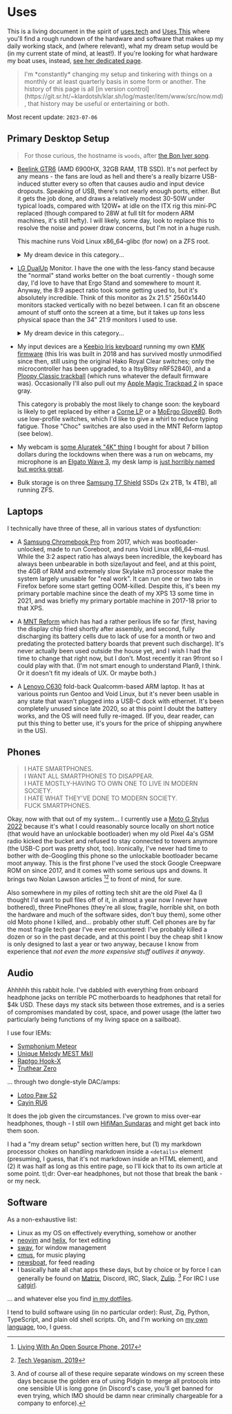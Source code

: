 # Uses

This is a living document in the spirit of [uses.tech](https://uses.tech) and
[Uses This](https://usesthis.com) where you'll find a rough rundown of the
hardware and software that makes up my daily working stack, and (where
relevant), what my dream setup would be (in my current state of mind, at
least!). If you're looking for what hardware my boat uses, instead, [see her
dedicated page](/cloudy-day.html).

> <span class="tangential">
> I'm *constantly* changing my setup and tinkering with things on a monthly or
> at least quarterly basis in some form or another. The history of this page is
> all [in version
> control](https://git.sr.ht/~klardotsh/klar.sh/log/master/item/www/src/now.md),
> that history may be useful or entertaining or both.
> </span>

Most recent update: `2023-07-06`

## Primary Desktop Setup

> For those curious, the hostname is `woods`, after [the Bon Iver
> song](https://www.youtube.com/watch?v=MUGKbuWMqgU).

- [Beelink
  GTR6](https://www.bee-link.net/products/pre-order-beelink-gtr6-6900hx-first-quad-8k-mini-pc)
  (AMD 6900HX, 32GB RAM, 1TB SSD). It's not perfect by any means - the fans are
  loud as hell and there's a really bizarre USB-induced stutter every so often
  that causes audio and input device dropouts. Speaking of USB, there's not
  nearly enough ports, either. But it gets the job done, and draws a relatively
  modest 30-50W under typical loads, compared with 120W+ at idle on the ITX rig
  this mini-PC replaced (though compared to 28W at full tilt for modern ARM
  machines, it's still hefty). I will likely, some day, look to replace this to
  resolve the noise and power draw concerns, but I'm not in a huge rush.

  This machine runs Void Linux x86\_64-glibc (for now) on a ZFS root.

  <details>
  <summary>My dream device in this category...</summary>
  I'm not even sure any more - I guess give me an ARM64 or RISC-V rig with
  32-64GB of RAM and a GPU capable of playing things no more intensive than
  Minecraft, and make it draw less than 30W at full tilt. Now make it run Linux
  and/or FreeBSD and/or OpenBSD well, and let it be powered off DC easily to
  avoid AC inversion costs in DC-native environments. At this point, the only
  currently-available devices that would fit the bill are probably the
  Qualcomm-based Windows Dev Kit 2023 ("Volterra"), which until very recently
  had nightmarish problems booting Linux, and a Mac Mini with a modded power
  supply (which still requires tons of work from the Asahi crew to be usable,
  so it's a bold bet). Or maybe one of those mythical RK3588-based SBCs that
  all seem to be vaporware...
  </details>

- [LG DualUp](https://www.lg.com/us/monitors/lg-28mq750-c-dualup-monitor)
  Monitor. I have the one with the less-fancy stand because the "normal" stand
  works better on the boat currently - though some day, I'd love to have that
  Ergo Stand and somewhere to mount it. Anyway, the 8:9 aspect ratio took some
  getting used to, but it's absolutely incredible. Think of this monitor as 2x
  21.5" 2560x1440 monitors stacked vertically with no bezel between. I can fit
  an obscene amount of stuff onto the screen at a time, but it takes up *tons*
  less physical space than the 34" 21:9 monitors I used to use.

  <details>
  <summary>My dream device in this category...</summary>
  I've been saying for years my ideal setup would probably be two e-ink
  displays of reasonable size, and an OLED display for watching video or
  otherwise colorized or high framerate content. I'm still interested in trying
  this, but every time I poke at Dasung and Boox's offerings in the standalone
  e-ink monitor space, they're just so horribly expensive that I can't justify
  the things, especially with enough physical screen space to be useful to me
  for dev work (2x 13" or one 21" or bigger panel). This DualUp has more than
  exceeded expectations so far, so for as long as I'm on the IPS/LCD screen
  train, I think this DualUp (and maybe a second one in the future) actually
  already meets the bill for a dream setup.
  </details>

- My input devices are a [Keebio Iris
  keyboard](https://keeb.io/collections/iris-split-ergonomic-keyboard) running
  my own [KMK firmware](https://github.com/KMKfw/kmk_firmware) (this Iris was
  built in 2018 and has survived mostly unmodified since then, still using the
  original Hako Royal Clear switches; only the microcontroller has been
  upgraded, to a ItsyBitsy nRF52840), and a [Ploopy Classic
  trackball](https://ploopy.co/classic-trackball/) (which runs whatever the
  default firmware was). Occasionally I'll also pull out my [Apple Magic
  Trackpad 2](https://en.wikipedia.org/wiki/Magic_Trackpad_2) in space gray.

  This category is probably the most likely to change soon: the keyboard is
  likely to get replaced by either a [Corne
  LP](https://boardsource.xyz/store/5f2efc462902de7151495057) or a [MoErgo
  Glove80](https://www.moergo.com/). Both use low-profile switches, which I'd
  like to give a whirl to reduce typing fatigue. Those "Choc" switches are also
  used in the MNT Reform laptop (see below).

- My webcam is [some Aluratek "4K"
  thing](https://aluratek.com/products/live-pro-4k-hd-webcam-with-5x-digital-zoom-and-dual-stereo-noise-cancelling-mics)
  I bought for about 7 billion dollars during the lockdowns when there was a
  run on webcams, my microphone is an [Elgato Wave
  3](https://www.elgato.com/us/en/p/wave-3-black), my desk lamp is [just
  horribly named but works
  great](https://www.amazon.com/Quntis-Computer-Reading-Auto-Dimming-Adjustment/dp/B08DKQ3JG1).

- Bulk storage is on three [Samsung T7
  Shield](https://semiconductor.samsung.com/us/consumer-storage/portable-ssd/t7-shield/)
  SSDs (2x 2TB, 1x 4TB), all running ZFS.

## Laptops

I technically have three of these, all in various states of dysfunction:

- A [Samsung Chromebook
  Pro](https://www.samsung.com/us/computing/chromebooks/12-14/samsung-chromebook-pro-xe510c24-k01us/)
  from 2017, which was bootloader-unlocked, made to run Coreboot, and runs Void
  Linux x86\_64-musl. While the 3:2 aspect ratio has always been incredible,
  the keyboard has always been unbearable in both size/layout and feel, and at
  this point, the 4GB of RAM and extremely slow Skylake m3 processor make the
  system largely unusable for "real work". It can run one or two tabs in
  Firefox before some start getting OOM-killed. Despite this, it's been my
  primary portable machine since the death of my XPS 13 some time in 2021, and
  was briefly my primary portable machine in 2017-18 prior to that XPS.

- A [MNT Reform](https://shop.mntre.com/products/mnt-reform) which has had a
  rather perilous life so far (first, having the display chip fried shortly
  after assembly, and second, fully discharging its battery cells due to lack
  of use for a month or two and predating the protected battery boards that
  prevent such discharge). It's never actually been used outside the house yet,
  and I wish I had the time to change that right now, but I don't. Most
  recently it ran 9front so I could play with that. (I'm not smart enough to
  understand Plan9, I think. Or it doesn't fit my ideals of UX. Or maybe both.)

- A [Lenovo
  C630](https://www.lenovo.com/us/en/p/laptops/yoga/yoga-2-in-1-series/yoga-c630-13q50/88ygc601090)
  fold-back Qualcomm-based ARM laptop. It has at various points run Gentoo and
  Void Linux, but it's never been usable in any state that wasn't plugged into
  a USB-C dock with ethernet. It's been completely unused since late 2020, so
  at this point I doubt the battery works, and the OS will need fully
  re-imaged. (If you, dear reader, can put this thing to better use, it's yours
  for the price of shipping anywhere in the US).

## Phones

> <span class="tangential">
> I HATE SMARTPHONES.<br/>
> I WANT ALL SMARTPHONES TO DISAPPEAR.<br/>
> I HATE MOSTLY-HAVING TO OWN ONE TO LIVE IN MODERN SOCIETY.<br/>
> I HATE WHAT THEY'VE DONE TO MODERN SOCIETY.<br/>
> FUCK SMARTPHONES.
> </span>

Okay, now with that out of my system... I currently use a [Moto G Stylus
2022](https://www.gsmarena.com/motorola_moto_g_stylus_(2022)-11282.php) because
it's what I could reasonably source locally on short notice (that would have an
unlockable bootloader) when my old Pixel 4a's GSM radio kicked the bucket and
refused to stay connected to towers anymore (the USB-C port was pretty shot,
too). Ironically, I've never had time to bother with de-Googling this phone so
the unlockable bootloader became moot anyway. This is the first phone I've used
the stock Google Creepware ROM on since 2017, and it comes with some serious
ups and downs. It brings two Nolan Lawson articles [^1][^2] to front of mind,
for sure.

[^1]: [Living With An Open Source Phone, 2017](https://nolanlawson.com/2017/11/27/living-with-an-open-source-phone/)
[^2]: [Tech Veganism, 2019](https://nolanlawson.com/2019/05/31/tech-veganism/)

Also somewhere in my piles of rotting tech shit are the old Pixel 4a (I thought
I'd want to pull files off of it, in almost a year now I never have bothered),
three PinePhones (they're all slow, fragile, horrible shit, on both the
hardware and much of the software sides, don't buy them), some other old Moto
phone I killed, and... probably other stuff. Cell phones are by far the most
fragile tech gear I've ever encountered: I've probably killed a dozen or so in
the past decade, and at this point I buy the cheap shit I know is only designed
to last a year or two anyway, because I know from experience that _not even the
more expensive stuff outlives it anyway_.

## Audio

Ahhhhh this rabbit hole. I've dabbled with everything from onboard headphone
jacks on terrible PC motherboards to headphones that retail for $4k USD. These
days my stack sits between those extremes, and is a series of compromises
mandated by cost, space, and power usage (the latter two particularly being
functions of my living space on a sailboat).

I use four IEMs:

- [Symphonium Meteor](https://www.symphoniumaudio.com/pages/meteor)
- [Unique Melody MEST MkII](https://www.uniquemelody.org/products/mest-mkii)
- [Raptgo Hook-X](https://www.linsoul.com/products/raptgo-hook-x)
- [Truthear Zero](https://truthear.com/products/zero)

... through two dongle-style DAC/amps:

- [Lotoo Paw S2](https://www.lotoo.cn/english/Hi_Fi_Player/PAW_S2/)
- [Cayin RU6](https://en.cayin.cn/features/7/124/488.html)

It does the job given the circumstances. I've grown to miss over-ear
headphones, though - I still own [HifiMan
Sundaras](https://store.hifiman.com/index.php/sundara.html) and might get back
into them soon.

I had a "my dream setup" section written here, but (1) my markdown processor
chokes on handling markdown inside a `<details>` element (presuming, I guess,
that it's not markdown inside an HTML element), and (2) it was half as long as
this entire page, so I'll kick that to its own article at some point. tl;dr:
Over-ear headphones, but not those that break the bank - or my neck.

## Software

As a non-exhaustive list:

- Linux as my OS on effectively everything, somehow or another
- [neovim](https://neovim.io/) and [helix](https://helix-editor.com/), for text
  editing
- [sway](https://swaywm.org/), for window management
- [cmus](https://cmus.github.io/), for music playing
- [newsboat](https://newsboat.org/), for feed reading
- I basically hate all chat apps these days, but by choice or by force I can
  generally be found on [Matrix](https://matrix.org), Discord, IRC, Slack,
  [Zulip](https://zulip.com/). [^3] For IRC I use
  [catgirl](https://git.causal.agency/catgirl/about/catgirl.1).

... and whatever else you find [in my
dotfiles](https://git.sr.ht/~klardotsh/dotfiles).

I tend to build software using (in no particular order): Rust, Zig, Python,
TypeScript, and plain old shell scripts. Oh, and I'm working on [my own
language](https://sr.ht/~klardotsh/gale/), too, I guess.

[^3]: And of course all of these require separate windows on my screen these
    days because the golden era of using Pidgin to merge all protocols into one
    sensible UI is long gone (in Discord's case, you'll get banned for even
    trying, which IMO should be damn near criminally chargeable for a company
    to enforce).

